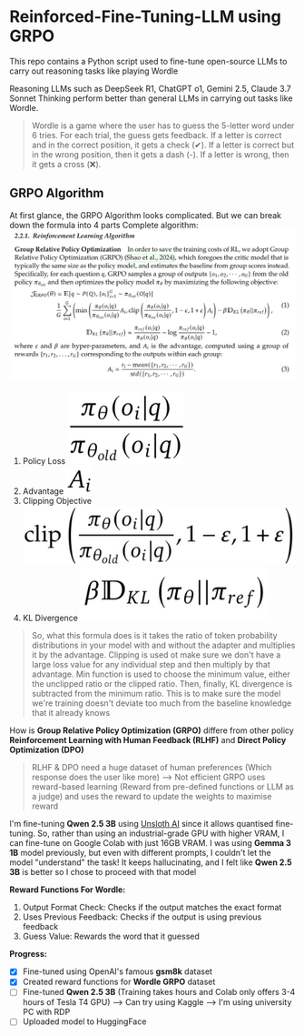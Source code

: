 # Reinforced-Fine-Tuning-LLM using GRPO
This repo contains a Python script used to fine-tune open-source LLMs to carry out reasoning tasks like playing Wordle

Reasoning LLMs such as DeepSeek R1, ChatGPT o1, Gemini 2.5, Claude 3.7 Sonnet Thinking perform better than general LLMs in carrying out tasks like Wordle.
> Wordle is a game where the user has to guess the 5-letter word under 6 tries. For each trial, the guess gets feedback. If a letter is correct and in the correct position, it gets a check (✔). If a letter is correct but in the wrong position, then it gets a dash (-). If a letter is wrong, then it gets a cross (❌).

## **GRPO Algorithm**
At first glance, the GRPO Algorithm looks complicated. But we can break down the formula into 4 parts
Complete algorithm:
![alt text][complete algorithm]

1. Policy Loss
   ![alt text][policy loss]
2. Advantage
   ![alt text][advantage]
3. Clipping Objective
   ![alt text][clipping objective]
4. KL Divergence
   ![alt text][kl divergence]

> So, what this formula does is it takes the ratio of token probability distributions in your model with and without the adapter and multiplies it by the advantage. Clipping is used ot make sure we don't have a large loss value for any individual step and then multiply by that advantage. Min function is used to choose the minimum value, either the unclipped ratio or the clipped ratio. Then, finally, KL divergence is subtracted from the minimum ratio. This is to make sure the model we're training doesn't deviate too much from the baseline knowledge that it already knows

How is **Group Relative Policy Optimization (GRPO)** differe from other policy **Reinforcement Learning with Human Feedback (RLHF)** and **Direct Policy Optimization (DPO)**
> RLHF & DPO need a huge dataset of human preferences (Which response does the user like more) --> Not efficient
> GRPO uses reward-based learning (Reward from pre-defined functions or LLM as a judge) and uses the reward  to update the weights to maximise reward

I'm fine-tuning **Qwen 2.5 3B** using [Unsloth AI](https://docs.unsloth.ai/) since it allows quantised fine-tuning. So, rather than using an industrial-grade GPU with higher VRAM, I can fine-tune on Google Colab with just 16GB VRAM.
I was using **Gemma 3 1B** model previously, but even with different prompts, I couldn't let the model "understand" the task! It keeps hallucinating, and I felt like **Qwen 2.5 3B** is better so I chose to proceed with that model

**Reward Functions For Wordle:**
1. Output Format Check: Checks if the output matches the exact format
2. Uses Previous Feedback: Checks if the output is using previous feedback
3. Guess Value: Rewards the word that it guessed

 **Progress:**
 - [x] Fine-tuned using OpenAI's famous **gsm8k** dataset
 - [x] Created reward functions for **Wordle GRPO** dataset
 - [ ] Fine-tuned **Qwen 2.5 3B** (Training takes hours and Colab only offers 3-4 hours of Tesla T4 GPU) --> Can try using Kaggle --> I'm using university PC with RDP
 - [ ] Uploaded model to HuggingFace

[complete algorithm]: https://github.com/AlgorithmicAce/Reinforced-Fine-Tuning-LLM/blob/main/images/GRPO.jpeg "Group Relative Policy Optimisation"
[policy loss]: https://github.com/AlgorithmicAce/Reinforced-Fine-Tuning-LLM/blob/main/images/Policy%20Loss.jpeg "Represents the ratio of token probability distributions in your model with and without adapter"
[advantage]: https://github.com/AlgorithmicAce/Reinforced-Fine-Tuning-LLM/blob/main/images/Advantage.jpeg "Advantages are rewards that are normalised to be centred around 0"
[clipping objective]: https://github.com/AlgorithmicAce/Reinforced-Fine-Tuning-LLM/blob/main/images/Clip.jpeg "Used to make sure that we don't have a large loss value for any individual step"
[kl divergence]: https://github.com/AlgorithmicAce/Reinforced-Fine-Tuning-LLM/blob/main/images/KL%20Divergence.jpeg "Used to make sure the model we're training doesn't deviate too much from the baseline knowledge that it already knows"
